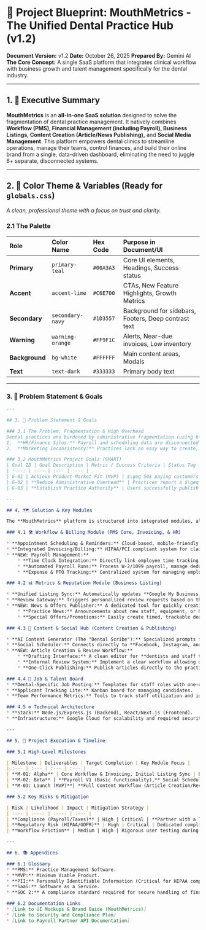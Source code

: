 # 🦷 Project Blueprint: MouthMetrics - The Unified Dental Practice Hub (v1.2)

**Document Version:** v1.2
**Date:** October 26, 2025
**Prepared By:** Gemini AI
**The Core Concept:** A single SaaS platform that integrates clinical workflow with business growth and talent management specifically for the dental industry.

---

## 1. 🌟 Executive Summary

**MouthMetrics** is an **all-in-one SaaS solution** designed to solve the fragmentation of dental practice management. It natively combines **Workflow (PMS), Financial Management (including Payroll), Business Listings, Content Creation (Article/News Publishing),** and **Social Media Management**. This platform empowers dental clinics to streamline operations, manage their teams, control finances, and build their online brand from a single, data-driven dashboard, eliminating the need to juggle 6+ separate, disconnected systems.

---

## 2. 🌈 Color Theme & Variables (Ready for `globals.css`)

*A clean, professional theme with a focus on trust and clarity.*

### 2.1 The Palette

| Role | Color Name | Hex Code | Purpose in Document/UI |
| :--- | :--- | :--- | :--- |
| **Primary** | `primary-teal` | `#00A3A3` | Core UI elements, Headings, Success status |
| **Accent** | `accent-lime` | `#C6E700` | CTAs, New Feature Highlights, Growth Metrics |
| **Secondary** | `secondary-navy`| `#1D3557` | Background for sidebars, Footers, Deep contrast text |
| **Warning** | `warning-orange` | `#FF9F1C` | Alerts, Near-due invoices, Low inventory |
| **Background** | `bg-white` | `#FFFFFF` | Main content areas, Modals |
| **Text** | `text-dark` | `#333333` | Primary body text |



---

### 3. 🎯 Problem Statement & Goals

```markdown
---

## 3. 🎯 Problem Statement & Goals

### 3.1 The Problem: Fragmentation & High Overhead
Dental practices are burdened by administrative fragmentation (using 6+ systems) and high labor overhead.
1.  **HR/Finance Silos:** Payroll and scheduling data are disconnected from financial reports, leading to manual error and compliance risk.
2.  **Marketing Inconsistency:** Practices lack an easy way to create, review, and consistently publish high-quality, authoritative **dental content** (articles/news) and timely **patient offers**.

### 3.2 MouthMetrics Project Goals (SMART)
| Goal ID | Goal Description | Metric / Success Criteria | Status Tag |
| :---: | :--- | :--- | :--- |
| G-01 | Achieve Product-Market Fit (MVP) | $\geq 50$ paying customers within 12 months post-launch | **Accent** |
| G-02 | **Reduce Administrative Overhead** | Practices report a $\geq 40\%$ reduction in time spent on monthly payroll/invoicing tasks. | **Primary** |
| G-03 | **Establish Practice Authority** | Users successfully publish $\geq 1$ original, reviewed article per month. | **Accent** |

---

## 4. 🗺️ Solution & Key Modules

The **MouthMetrics** platform is structured into integrated modules, all feeding data to the central "Metrics Dashboard":

### 4.1 🛠️ Workflow & Billing Module (PMS Core, Invoicing, & HR)

* **Appointment Scheduling & Reminders:** Cloud-based, mobile-friendly scheduling with automated text/email reminders to reduce no-shows.
* **Integrated Invoicing/Billing:** HIPAA/PCI compliant system for claims, patient e-billing, and revenue cycle reporting.
* **NEW: Payroll Management:**
    * **Time Clock Integration:** Directly link employee time tracking (from the scheduler) to payroll.
    * **Automated Payroll Runs:** Process W-2/1099 payroll, manage deductions, and handle tax filings (via integrated third-party service).
    * **Expense & PTO Tracking:** Centralized system for managing employee Paid Time Off and reimbursable expenses.

### 4.2 📊 Metrics & Reputation Module (Business Listing)

* **Unified Listing Sync:** Automatically updates **Google My Business, Yelp, and Healthgrades**.
* **Review Gateway:** Triggers personalized review requests based on the patient's completion status.
* **NEW: News & Offers Publisher:** A dedicated tool for quickly creating and publishing:
    * **Practice News:** Announcements about new staff, equipment, or hours.
    * **Special Offers/Promotions:** Easily create timed, trackable deals (e.g., "$50 off New Patient Exam").

### 4.3 📝 Content & Social Hub (Content Creation & Publishing)

* **AI Content Generator (The "Dental Scribe"):** Specialized prompts for dental topics. Drafts content automatically based on practice-specific news or procedures.
* **Social Scheduler:** Connects directly to **Facebook, Instagram, and LinkedIn**; schedules posts, and tracks engagement metrics.
* **NEW: Article Creation & Review Workflow:**
    * **Drafting Interface:** A clean editor for **dentists and staff to write long-form articles**.
    * **Internal Review System:** Implement a clear workflow allowing one user (e.g., the Office Manager) to submit an article for **review and approval** by another user (e.g., the Lead Dentist) before publishing.
    * **One-Click Publishing:** Publish articles directly to the practice's website/blog and automatically generate an excerpt for social media.

### 4.4 💼 Job & Talent Board
* **Dental-Specific Job Posting:** Templates for staff roles with one-click posting to major boards.
* **Applicant Tracking Lite:** Kanban board for managing candidates.
* **Team Performance Metrics:** Tools to track staff utilization and identify hiring needs based on workload data.

### 4.5 ⚙️ Technical Architecture
* **Stack:** Node.js/Express.js (Backend), React/Next.js (Frontend).
* **Infrastructure:** Google Cloud for scalability and required security.

---

## 5. 🚧 Project Execution & Timeline

### 5.1 High-Level Milestones

| Milestone | Deliverables | Target Completion | Key Module Focus |
| :--- | :--- | :--- | :--- |
| **M-01: Alpha** | Core Workflow & Invoicing, Initial Listing Sync | Q1 2026 | Workflow, Invoicing |
| **M-02: Beta** | **Payroll V1 (Basic functionality),** Social Scheduler, Job Board | Q2 2026 | **Payroll,** Content, Social |
| **M-03: Launch (MVP)**| **Full Content Workflow (Article Creation/Review),** News/Offers Publisher, Security audit passed. | Q3 2026 | **Content,** Full Integration |

### 5.2 Key Risks & Mitigation

| Risk | Likelihood | Impact | Mitigation Strategy |
| :--- | :---: | :---: | :--- |
| **Compliance (Payroll/Taxes)** | High | Critical | **Partner with a licensed payroll API provider (e.g., Gusto, ADP) rather than building a proprietary tax engine.** |
| **Regulatory Risk (HIPAA/GDPR)** | High | Critical | Dedicated compliance officer; architect security *before* coding begins. |
| **Workflow Friction** | Medium | High | Rigorous user testing during Beta phase, focusing specifically on the new **Article Review** and **Payroll Processing** flows. |

---

## 6. 📚 Appendices

### 6.1 Glossary
* **PMS:** Practice Management Software.
* **MVP:** Minimum Viable Product.
* **PII:** Personally Identifiable Information (Critical for HIPAA compliance).
* **SaaS:** Software as a Service.
* **SOC 2:** A compliance standard required for secure handling of financial data (critical for Payroll).

### 6.2 Documentation Links
* [Link to UI Mockups & Brand Guide (MouthMetrics)]
* [Link to Security and Compliance Plan]
* [Link to Payroll Partner API Documentation]